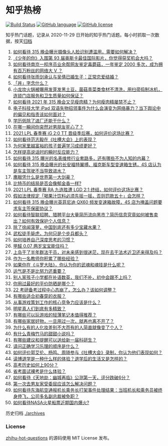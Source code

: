 # 知乎热榜
[![Build Status](https://github.com/ToWeLong/zhihu-hot-questions/workflows/CI/badge.svg)](https://github.com/ToWeLong/zhihu-hot-questions/actions)
[![GitHub language](https://img.shields.io/badge/language-golang-orange.svg)](https://golang.org/)
[![GitHub license](https://img.shields.io/github/license/ToWeLong/zhihu-hot-questions)](https://github.com/ToWeLong/zhihu-hot-questions/blob/main/LICENSE)

知乎热门话题，记录从 2020-11-29 日开始的知乎热门话题。每小时抓取一次数据，按天[归档](./archives)

<!-- BEGIN -->

1. [如何看待 315  晚会曝光摄像头人脸识别遭滥用，需要如何解决？](https://www.zhihu.com/question/449514194)
1. [《少年的你》入围第 93 届奥斯卡最佳国际影片，你觉得获奖机会大吗？](https://www.zhihu.com/question/449520471)
1. [如何看待南京一程序员业余帮网友鉴定毒蘑菇，一年鉴定 2000 多次，成为拥有百万粉丝的网络大 V ？](https://www.zhihu.com/question/448896625)
1. [如何看待张雨剑承认与吴倩已婚生子：正常恋爱结婚？](https://www.zhihu.com/question/449522933)
1. [「丼」字念什么？](https://www.zhihu.com/question/449089251)
1. [小龙坎火锅被曝用发芽发黑土豆，菌菇青菜类食材不清洗，用扫帚捣制冰机，连锁门店服务和卫生质量如何保证？](https://www.zhihu.com/question/449434040)
1. [如何看待 2021 年 315 晚会又见瘦肉精？为何瘦肉精屡禁不止？](https://www.zhihu.com/question/449515604)
1. [电子科技大学 iPad 双语失物招领事件为什么会演变为网络暴力？当下舆论中的偏见和指责该如何面对？](https://www.zhihu.com/question/449130931)
1. [学历低除了进厂还能干什么？](https://www.zhihu.com/question/440486008)
1. [在哪一瞬间你突然对男朋友死心了？](https://www.zhihu.com/question/313213582)
1. [2021 LPL 春季赛 iG 2:0 TT 晋级季后赛，如何评价这场比赛？](https://www.zhihu.com/question/449512603)
1. [如何看待范志毅在《吐槽大会》上的表现？](https://www.zhihu.com/question/449429247)
1. [为何家里越富裕的孩子普遍学习成绩更好？](https://www.zhihu.com/question/441150384)
1. [怎样提高说话时的瞬时反应能力？](https://www.zhihu.com/question/20733826)
1. [如何看待 315 曝光的名表维修行业套路多，还有哪些不为人知的内幕？](https://www.zhihu.com/question/449513940)
1. [如何看待 315 晚会曝光的长安福特翼搏、福克斯车型变速箱生锈，4S 店认为是车主驾驶不当导致进水？](https://www.zhihu.com/question/449515568)
1. [鹰眼凭什么是世界第一大剑豪？](https://www.zhihu.com/question/346857720)
1. [比特币的结局是否会像郁金香一样?](https://www.zhihu.com/question/445567290)
1. [2021 LPL 春季赛 RA 九连胜遭 LGD 2:1 终结，如何评价这场比赛？](https://www.zhihu.com/question/449472220)
1. [假如法律规定「喝果汁饮料必须先摇一摇，否则罚款五十」会怎样？](https://www.zhihu.com/question/448663533)
1. [如何看待 315 晚会曝光英菲尼迪 QX60 频发变速箱故障，4S 店为掩盖问题要求车主签保密协议？](https://www.zhihu.com/question/449517026)
1. [如何看待智联招聘、猎聘平台大量简历流向黑市？简历信息究竟如何被售卖出？如何有效保护个人信息？](https://www.zhihu.com/question/449516125)
1. [除了徐闻菠萝，中国到底还有多少宝藏水果？](https://www.zhihu.com/question/448462051)
1. [武松徒手毙虎，为何只是个步兵都头？](https://www.zhihu.com/question/448916800)
1. [如何培养自己深度思考的习惯？](https://www.zhihu.com/question/290935221)
1. [甲醛 0.07 两岁宝宝能住吗？](https://www.zhihu.com/question/442317516)
1. [上岛干了半年群法干员，对未来感到很迷茫，现在去干法术近卫还来得及吗？](https://www.zhihu.com/question/449464404)
1. [作为一名教师你积累了哪些经验？](https://www.zhihu.com/question/290584205)
1. [如果你在《斗罗大陆》，你认为你的武魂和魂技是什么呢？](https://www.zhihu.com/question/413912160)
1. [运气是不是比努力还重要？](https://www.zhihu.com/question/446459625)
1. [别人家孩子小学都在补语数英，我们不补，初中会跟不上吗？](https://www.zhihu.com/question/437581262)
1. [你用过最好的平价防晒是哪个？](https://www.zhihu.com/question/312092758)
1. [22 考研备考过程中心态崩了，怎么办？该如何调整？](https://www.zhihu.com/question/448911389)
1. [有哪些适合初春穿的衣服？](https://www.zhihu.com/question/55615381)
1. [从事游戏策划工作的核心竞争力应该是什么？](https://www.zhihu.com/question/22390162)
1. [明星真人们到底有多精致？](https://www.zhihu.com/question/31731506)
1. [有哪些可以玩游戏的轻薄笔记本值得推荐？](https://www.zhihu.com/question/412299940)
1. [有哪些家居好物，一旦用过一次，就再也离不开了？](https://www.zhihu.com/question/401749957)
1. [为什么有的人化妆差别不大而有的人简直就像变了个人？](https://www.zhihu.com/question/67205908)
1. [有什么青梅竹马的甜甜小说吗？](https://www.zhihu.com/question/447643338)
1. [有哪些建议和提醒可以送给新一届科研生？](https://www.zhihu.com/question/448966946)
1. [请问正确学习乐理的顺序是什么？](https://www.zhihu.com/question/354012407)
1. [如何评价郭艾伦、杨鸣、周琦参与《吐槽大会》录制，你认为他们表现如何？](https://www.zhihu.com/question/448175271)
1. [读博退学是一种什么样的体验？退学后的生活又是怎样的？](https://www.zhihu.com/question/29170892)
1. [高考历史如何上90分？](https://www.zhihu.com/question/315798137)
1. [省考面试裸考是什么体验？](https://www.zhihu.com/question/426166570)
1. [如何看待《天地劫：幽城再临》公测第一天，评分跌破6分？](https://www.zhihu.com/question/448864799)
1. [第一次去男友家受委屈应该怎么解决问题？](https://www.zhihu.com/question/447688631)
1. [如何看待东海航空通报机长乘务长打架事件处理结果：当班机长和乘务员被终身停飞，公司多名副总裁被免职？](https://www.zhihu.com/question/449419093)
1. [如何看待NASA火星船票近期国内爆火?](https://www.zhihu.com/question/449077624)

<!-- END -->

历史归档 [./archives](./archives)


### License
[zhihu-hot-questions](https://github.com/towelong/zhihu-hot-questions) 的源码使用 MIT License 发布。